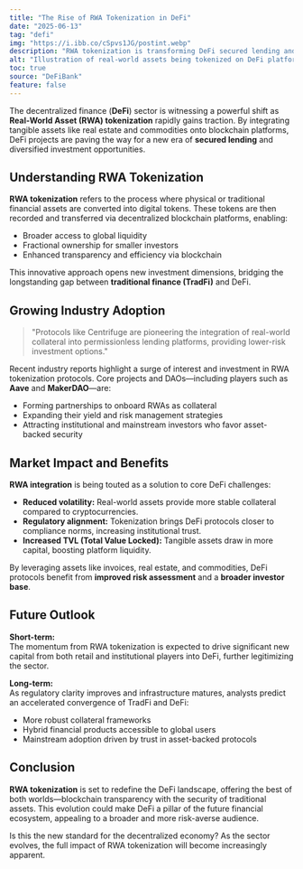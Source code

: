 ```yaml
---
title: "The Rise of RWA Tokenization in DeFi"
date: "2025-06-13"
tag: "defi"
img: "https://i.ibb.co/cSpvs1JG/postint.webp"
description: "RWA tokenization is transforming DeFi secured lending and liquidity provision."
alt: "Illustration of real-world assets being tokenized on DeFi platforms"
toc: true
source: "DeFiBank"
feature: false
---
```


The decentralized finance (**DeFi**) sector is witnessing a powerful shift as **Real-World Asset (RWA) tokenization** rapidly gains traction. By integrating tangible assets like real estate and commodities onto blockchain platforms, DeFi projects are paving the way for a new era of **secured lending** and diversified investment opportunities.

## Understanding RWA Tokenization

**RWA tokenization** refers to the process where physical or traditional financial assets are converted into digital tokens. These tokens are then recorded and transferred via decentralized blockchain platforms, enabling:

- Broader access to global liquidity
- Fractional ownership for smaller investors
- Enhanced transparency and efficiency via blockchain

This innovative approach opens new investment dimensions, bridging the longstanding gap between **traditional finance (TradFi)** and DeFi.

## Growing Industry Adoption

> "Protocols like Centrifuge are pioneering the integration of real-world collateral into permissionless lending platforms, providing lower-risk investment options."  

Recent industry reports highlight a surge of interest and investment in RWA tokenization protocols. Core projects and DAOs—including players such as **Aave** and **MakerDAO**—are:

- Forming partnerships to onboard RWAs as collateral
- Expanding their yield and risk management strategies
- Attracting institutional and mainstream investors who favor asset-backed security

## Market Impact and Benefits

**RWA integration** is being touted as a solution to core DeFi challenges:

- **Reduced volatility:** Real-world assets provide more stable collateral compared to cryptocurrencies.
- **Regulatory alignment:** Tokenization brings DeFi protocols closer to compliance norms, increasing institutional trust.
- **Increased TVL (Total Value Locked):** Tangible assets draw in more capital, boosting platform liquidity.

By leveraging assets like invoices, real estate, and commodities, DeFi protocols benefit from **improved risk assessment** and a **broader investor base**.

## Future Outlook

**Short-term:**  
The momentum from RWA tokenization is expected to drive significant new capital from both retail and institutional players into DeFi, further legitimizing the sector.

**Long-term:**  
As regulatory clarity improves and infrastructure matures, analysts predict an accelerated convergence of TradFi and DeFi:

- More robust collateral frameworks
- Hybrid financial products accessible to global users
- Mainstream adoption driven by trust in asset-backed protocols

## Conclusion

**RWA tokenization** is set to redefine the DeFi landscape, offering the best of both worlds—blockchain transparency with the security of traditional assets. This evolution could make DeFi a pillar of the future financial ecosystem, appealing to a broader and more risk-averse audience.

Is this the new standard for the decentralized economy? As the sector evolves, the full impact of RWA tokenization will become increasingly apparent.